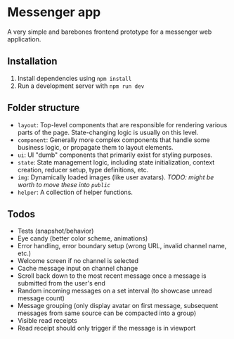 # Messenger app

A very simple and barebones frontend prototype for a messenger web application.

## Installation

1. Install dependencies using `npm install`
1. Run a development server with `npm run dev`

## Folder structure

* `layout`: Top-level components that are responsible for rendering various parts of the page. State-changing logic is usually on this level.
* `component`: Generally more complex components that handle some business logic, or propagate them to layout elements.
* `ui`: UI "dumb" components that primarily exist for styling purposes.
* `state`: State management logic, including state initialization, context creation, reducer setup, type definitions, etc.
* `img`: Dynamically loaded images (like user avatars). _TODO: might be worth to move these into `public`_
* `helper`: A collection of helper functions.

## Todos

* Tests (snapshot/behavior)
* Eye candy (better color scheme, animations)
* Error handling, error boundary setup (wrong URL, invalid channel name, etc.)
* Welcome screen if no channel is selected
* Cache message input on channel change
* Scroll back down to the most recent message once a message is submitted from the user's end
* Random incoming messages on a set interval (to showcase unread message count)
* Message grouping (only display avatar on first message, subsequent messages from same source can be compacted into a group)
* Visible read receipts
* Read receipt should only trigger if the message is in viewport
